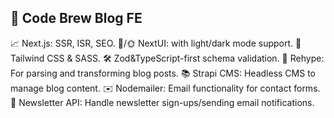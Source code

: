 ## 🚀 Code Brew Blog FE

📈 Next.js: SSR, ISR, SEO.
🌙/🌞 NextUI: with light/dark mode support.
🎨 Tailwind CSS & SASS.
🛠️ Zod&TypeScript-first schema validation.
📝 Rehype: For parsing and transforming blog posts.
📚 Strapi CMS: Headless CMS to manage blog content.
✉️ Nodemailer: Email functionality for contact forms.
📰 Newsletter API: Handle newsletter sign-ups/sending email notifications.

